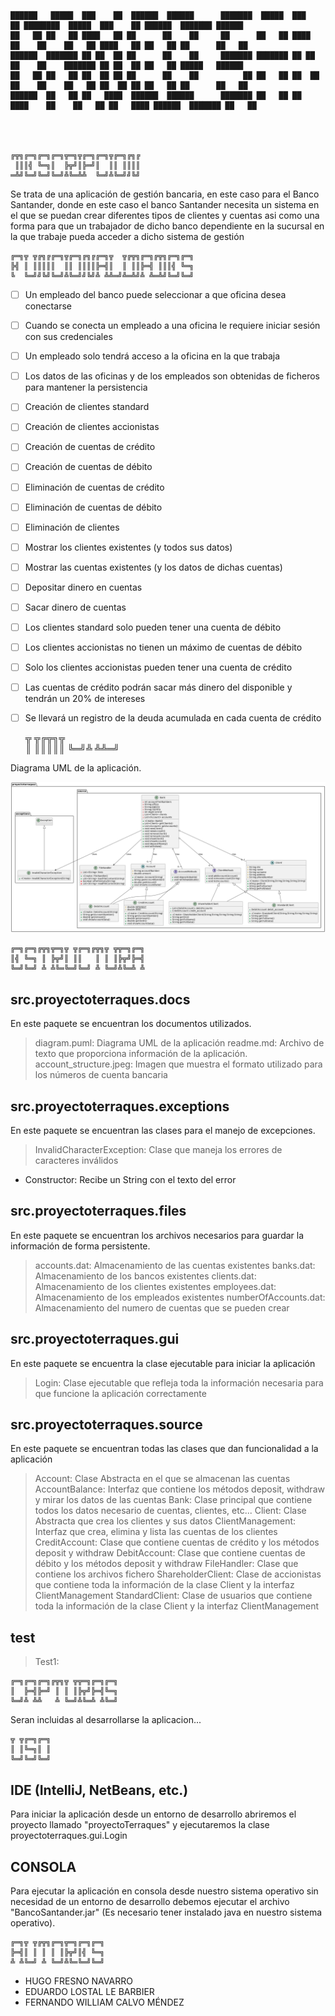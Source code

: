     ██████   █████  ███    ██  ██████  ██████      ███████  █████  ███    ██ ████████  █████  ███    ██ ██████  ███████ ██████  
    ██   ██ ██   ██ ████   ██ ██      ██    ██     ██      ██   ██ ████   ██    ██    ██   ██ ████   ██ ██   ██ ██      ██   ██
    ██████  ███████ ██ ██  ██ ██      ██    ██     ███████ ███████ ██ ██  ██    ██    ███████ ██ ██  ██ ██   ██ █████   ██████  
    ██   ██ ██   ██ ██  ██ ██ ██      ██    ██          ██ ██   ██ ██  ██ ██    ██    ██   ██ ██  ██ ██ ██   ██ ██      ██   ██
    ██████  ██   ██ ██   ████  ██████  ██████      ███████ ██   ██ ██   ████    ██    ██   ██ ██   ████ ██████  ███████ ██   ██ 




    ╔╦╗╔═╗╔═╗╔═╗╦═╗╦╔═╗╔═╗╦╔═╗╔╗╔
     ║║║╣ ╚═╗║  ╠╦╝║╠═╝║  ║║ ║║║║
    ═╩╝╚═╝╚═╝╚═╝╩╚═╩╩  ╚═╝╩╚═╝╝╚╝


Se trata de una aplicación de gestión bancaria, en este caso para el Banco Santander, donde en este caso el banco
Santander necesita un sistema en el que se puedan crear diferentes tipos de clientes y cuentas asi como una forma
para que un trabajador de dicho banco dependiente en la sucursal en la que trabaje pueda acceder a dicho sistema de
gestión



    ╔═╗╦ ╦╔╗╔╔═╗╦╔═╗╔╗╔╔═╗╦  ╦╔╦╗╔═╗╔╦╗╔═╗╔═╗
    ╠╣ ║ ║║║║║  ║║ ║║║║╠═╣║  ║ ║║╠═╣ ║║║╣ ╚═╗
    ╚  ╚═╝╝╚╝╚═╝╩╚═╝╝╚╝╩ ╩╩═╝╩═╩╝╩ ╩═╩╝╚═╝╚═╝

        
* [ ] Un empleado del banco puede seleccionar a que oficina desea conectarse 
* [ ] Cuando se conecta un empleado a una oficina le requiere iniciar sesión con sus credenciales
* [ ] Un empleado solo tendrá acceso a la oficina en la que trabaja 
* [ ] Los datos de las oficinas y de los empleados son obtenidas de ficheros para mantener la persistencia 
* [ ] Creación de clientes standard
* [ ] Creación de clientes accionistas
* [ ] Creación de cuentas de crédito
* [ ] Creación de cuentas de débito
* [ ] Eliminación de cuentas de crédito
* [ ] Eliminación de cuentas de débito
* [ ] Eliminación de clientes
* [ ] Mostrar los clientes existentes (y todos sus datos)
* [ ] Mostrar las cuentas existentes (y los datos de dichas cuentas)
* [ ] Depositar dinero en cuentas
* [ ] Sacar dinero de cuentas
* [ ] Los clientes standard solo pueden tener una cuenta de débito
* [ ] Los clientes accionistas no tienen un máximo de cuentas de débito
* [ ] Solo los clientes accionistas pueden tener una cuenta de crédito
* [ ] Las cuentas de crédito podrán sacar más dinero del disponible y tendrán un 20% de intereses
* [ ] Se llevará un registro de la deuda acumulada en cada cuenta de crédito



    ╦ ╦╔╦╗╦  
    ║ ║║║║║
    ╚═╝╩ ╩╩═╝

Diagrama UML de la aplicación.



![](uml.png)



    ╔═╗╔═╗╔╦╗╦═╗╦ ╦╔═╗╔╦╗╦ ╦╦═╗╔═╗
    ║╣ ╚═╗ ║ ╠╦╝║ ║║   ║ ║ ║╠╦╝╠═╣
    ╚═╝╚═╝ ╩ ╩╚═╚═╝╚═╝ ╩ ╚═╝╩╚═╩ ╩


src.proyectoterraques.docs
----------------------------
En este paquete se encuentran los documentos utilizados.       

> diagram.puml: Diagrama UML de la aplicación
> readme.md: Archivo de texto que proporciona información de la aplicación.
> account_structure.jpeg: Imagen que muestra el formato utilizado para los números de cuenta bancaria
		
		
src.proyectoterraques.exceptions
----------------------------------
En este paquete se encuentran las clases para el manejo de excepciones.

> InvalidCharacterException: Clase que maneja los errores de caracteres inválidos
- Constructor: Recibe un String con el texto del error


src.proyectoterraques.files
-----------------------------
En este paquete se encuentran los archivos necesarios para guardar la información de forma persistente.

> accounts.dat: Almacenamiento de las cuentas existentes
> banks.dat: Almacenamiento de los bancos existentes
> clients.dat: Almacenamiento de los clientes existentes
> employees.dat: Almacenamiento de los empleados existentes
> numberOfAccounts.dat: Almacenamiento del numero de cuentas que se pueden crear
	     
src.proyectoterraques.gui
---------------------------
En este paquete se encuentra la clase ejecutable para iniciar la aplicación

> Login: Clase ejecutable que refleja toda la información necesaria para que funcione la aplicación correctamente


src.proyectoterraques.source
------------------------------
En este paquete se encuentran todas las clases que dan funcionalidad a la aplicación

> Account: Clase Abstracta en el que se almacenan las cuentas
> AccountBalance: Interfaz que contiene los métodos deposit, withdraw y mirar los datos de las cuentas
> Bank: Clase principal que contiene todos los datos necesario de cuentas, clientes, etc... 
> Client: Clase Abstracta que crea los clientes y sus datos
> ClientManagement: Interfaz que crea, elimina y lista las cuentas de los clientes
> CreditAccount: Clase que contiene cuentas de crédito y los métodos deposit y withdraw
> DebitAccount: Clase que contiene cuentas de débito y los métodos deposit y withdraw
> FileHandler: Clase que contiene los archivos fichero
> ShareholderClient: Clase de accionistas que contiene toda la información de la clase Client y la interfaz ClientManagement
> StandardClient: Clase de usuarios que contiene toda la información de la clase Client y la interfaz ClientManagement

test
------
> Test1: 
>
    


    ╔═╗╔═╗╔═╗╔╦╗╦ ╦╦═╗╔═╗╔═╗
    ║  ╠═╣╠═╝ ║ ║ ║╠╦╝╠═╣╚═╗
    ╚═╝╩ ╩╩   ╩ ╚═╝╩╚═╩ ╩╚═╝


Seran incluidas al desarrollarse la aplicacion...



    ╦ ╦╔═╗╔═╗
    ║ ║╚═╗║ ║
    ╚═╝╚═╝╚═╝


## IDE (IntelliJ, NetBeans, etc.)
Para iniciar la aplicación desde un entorno de desarrollo abriremos el proyecto
llamado "proyectoTerraques" y ejecutaremos la clase proyectoterraques.gui.Login
		
		
## CONSOLA
Para ejecutar la aplicación en consola desde nuestro sistema operativo sin necesidad
de un entorno de desarrollo debemos ejecutar el archivo "BancoSantander.jar"
(Es necesario tener instalado java en nuestro sistema operativo).

    

    ╔═╗╦ ╦╔╦╗╔═╗╦═╗╔═╗╔═╗
    ╠═╣║ ║ ║ ║ ║╠╦╝║╣ ╚═╗
    ╩ ╩╚═╝ ╩ ╚═╝╩╚═╚═╝╚═╝


- HUGO FRESNO NAVARRO
- EDUARDO LOSTAL LE BARBIER
- FERNANDO WILLIAM CALVO MÉNDEZ

    